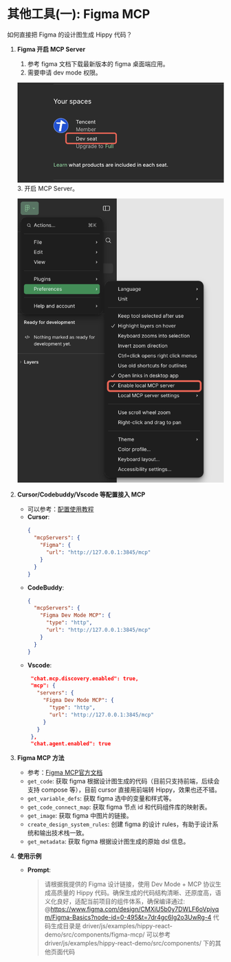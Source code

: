 # 其他工具(一): Figma MCP

如何直接把 Figma 的设计图生成 Hippy 代码？

1.  **Figma 开启 MCP Server**
    1.  参考 figma 文档下载最新版本的 figma 桌面端应用。
    2.  需要申请 dev mode 权限。

     ![figma_dev](./img/figma_dev.png)
    3.  开启 MCP Server。
    
     ![figma_mcp_enable](./img/figma_mcp_enable.png)

2.  **Cursor/Codebuddy/Vscode 等配置接入 MCP**
    *   可以参考：[配置使用教程](https://km.woa.com/articles/show/632094?kmref=search&from_page=1&no=2)
    *   **Cursor**:
        ```json
        {
          "mcpServers": {
            "Figma": {
              "url": "http://127.0.0.1:3845/mcp"
            }
          }
        }
        ```
    *   **CodeBuddy**:
        ```json
        {
          "mcpServers": {
            "Figma Dev Mode MCP": {
              "type": "http",
              "url": "http://127.0.0.1:3845/mcp"
            }
          }
        }
        ```
    *   **Vscode**:
        ```json
         "chat.mcp.discovery.enabled": true,
         "mcp": {
           "servers": {
             "Figma Dev Mode MCP": {
               "type": "http",
               "url": "http://127.0.0.1:3845/mcp"
             }
           }
         },
         "chat.agent.enabled": true
        ```

3.  **Figma MCP 方法**
    *   参考：[Figma MCP官方文档](https://help.figma.com/hc/en-us/articles/32132100833559-Guide-to-the-Dev-Mode-MCP-Server)
    *   `get_code`: 获取 figma 根据设计图生成的代码（目前只支持前端，后续会支持 compose 等），目前 cursor 直接用前端转 Hippy，效果也还不错。
    *   `get_variable_defs`: 获取 figma 选中的变量和样式等。
    *   `get_code_connect_map`: 获取 figma 节点 id 和代码组件库的映射表。
    *   `get_image`: 获取 figma 中图片的链接。
    *   `create_design_system_rules`: 创建 figma 的设计 rules，有助于设计系统和输出技术栈一致。
    *   `get_metadata`: 获取 figma 根据设计图生成的原始 dsl 信息。

4.  **使用示例**
    *   **Prompt**:
        > 请根据我提供的 Figma 设计链接，使用 Dev Mode + MCP 协议生成高质量的 Hippy 代码。确保生成的代码结构清晰、还原度高，语义化良好，适配当前项目的组件体系，确保编译通过:
        > @https://www.figma.com/design/CMXiU5b0y7DWLF6oVpjyqm/Figma-Basics?node-id=0-495&t=7dr4gc6Ig2o3UwRg-4
        > 代码生成目录是 driver/js/examples/hippy-react-demo/src/components/figma-mcp/
        > 可以参考 driver/js/examples/hippy-react-demo/src/components/ 下的其他页面代码

